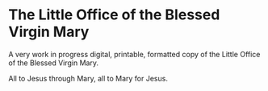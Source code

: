 # The Little Office of the Blessed Virgin Mary
A very work in progress digital, printable, formatted copy of the Little Office of the Blessed Virgin Mary.

All to Jesus through Mary, all to Mary for Jesus.

